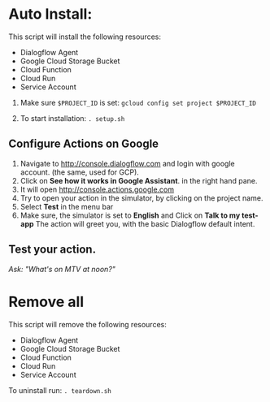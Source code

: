 # Auto Install:

This script will install the following resources:

* Dialogflow Agent
* Google Cloud Storage Bucket
* Cloud Function
* Cloud Run
* Service Account

1. Make sure `$PROJECT_ID` is set: `gcloud config set project $PROJECT_ID`

2. To start installation: `. setup.sh`

## Configure Actions on Google

1. Navigate to http://console.dialogflow.com and login with
google account. (the same, used for GCP).
2. Click on **See how it works in Google Assistant**.  in the right hand pane. 
3. It will open http://console.actions.google.com
4. Try to open your action in the simulator, by clicking on the project name.
3. Select **Test** in the menu bar 
4. Make sure, the simulator is set to **English** and Click on **Talk to my test-app**
The action will greet you, with the basic Dialogflow default intent.

## Test your action.

*Ask: "What's on MTV at noon?"*

# Remove all

This script will remove the following resources:

* Dialogflow Agent
* Google Cloud Storage Bucket
* Cloud Function
* Cloud Run
* Service Account

To uninstall run: `. teardown.sh`